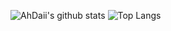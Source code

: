 ![AhDaii's github stats](https://github-readme-stats.vercel.app/api?username=AhDaii&show_icons=true&theme=tokyonight)
![Top Langs](https://github-readme-stats.vercel.app/api/top-langs/?username=AhDaii&layout=compact)


